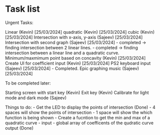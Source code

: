 # Task list

Urgent Tasks: 

Linear (Kevin)  [25/03/2024]
quadratic (Kevin) [25/03/2024]
cubic (Kevin) [25/03/2024]
Intersection with x-axis, y-axis (Sajeev) [25/03/2024]
Intersection with second graph (Sajeev) [25/03/2024]
    - completed -> finding intersection between 2 linear lines.
    - completed -> finding intersection between a linear line and a quadratic curve.
Minimum/maxmimum point based on concavity (Kevin) [25/03/2024]
Create UI for coefficient input (Kevin) [25/03/2024]
PS2 keyboard input (Sajeev) [25/03/2024] - Completed.
Epic graphing music (Sajeev) [25/03/2024] 


To be completed later:

Starting screen with start key (Kevin) 
Exit key (Kevin) 
Calibrate for light mode and dark mode (Sajeev)

Things to do:
    - Get the LED to display the points of intersection (Done)
        - 4 spaces will show the points of intersection
        - 1 space will show the which function is being shown
    - Create a fucntion to get the min and max of a quadratic curve
    - input - global array of coefficents of the qudratic curve output (Done)
